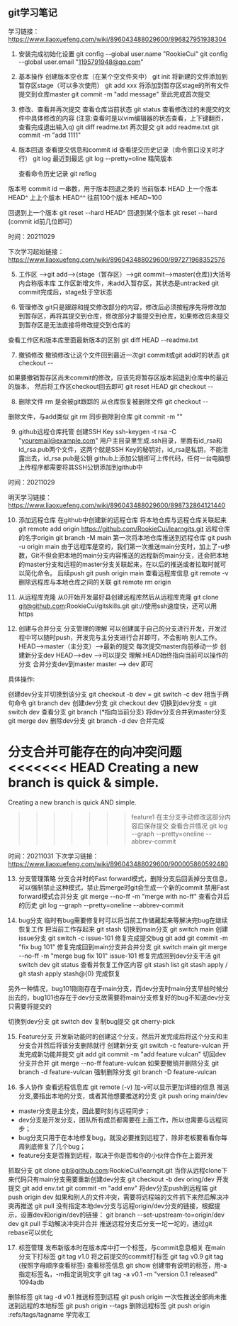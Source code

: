## git学习笔记

学习链接：https://www.liaoxuefeng.com/wiki/896043488029600/896827951938304
1. 安装完成初始化设置 
git config --giobal user.name "RookieCui"
git config --global user.email "1195791948@qq.com"

2. 基本操作
创建版本空仓库（在某个空文件夹中）
git init 
将新建的文件添加到暂存区stage（可以多次使用）
git add xxx
将添加到暂存区stage的所有文件提交到仓库master
git commit -m "add message"
至此完成首次提交

3. 修改、查看并再次提交
查看仓库当前状态
git status
查看修改过的未提交的文件中具体修改的内容
(注意:查看时是以vim编辑器的状态查看，上下键翻页，查看完成退出输入q)
git diff readme.txt
再次提交
git add readme.txt
git commit -m "add 1111"

4. 版本回退
查看提交信息和commit id
    查看提交历史记录（命令窗口没关时才行）
    git log 最近到最远
    git log --pretty=oline 精简版本

    查看命令历史记录
    git reflog

版本号 commit id 一串数，用于版本回退之类的
当前版本 HEAD
上一个版本 HEAD^
上上个版本 HEAD^^
往前100个版本 HEAD~100

回退到上一个版本
git reset --hard HEAD^
回退到某个版本
git reset --hard (commit id前几位即可)

时间：20211029

下次学习起始链接：https://www.liaoxuefeng.com/wiki/896043488029600/897271968352576

5. 工作区 -->git add-->{stage（暂存区）-->git commit-->master(仓库)}大括号内合称版本库
工作区新增文件，未add入暂存区，其状态是untracked
git commit完成后，stage处于空状态

6. 管理修改
git只是跟踪和提交修改部分的内容，修改后必须按程序先将修改加到暂存区，再将其提交到仓库，修改部分才能提交到仓库，如果修改后未提交到暂存区是无法直接将修改提交到仓库的

查看工作区和版本库里面最新版本的区别
git diff HEAD --readme.txt

7. 撤销修改
撤销修改让这个文件回到最近一次git commit或git add时的状态
git checkout -- <file>

如果要撤销暂存区尚未commit的修改，应该先将暂存区版本回退到仓库中的最近的版本，
然后将工作区checkout回去即可
git reset HEAD <file>
git checkout -- <file>

8. 删除文件
rm <file>是会被git跟踪的
从仓库恢复被删除文件
git checkout -- <file>

删除文件，与add类似
git rm <flie>
同步删除到仓库
git commit -m ""

9. github远程仓库托管
创建SSH Key
ssh-keygen -t rsa -C "youremail@example.com"
用户主目录里生成.ssh目录，里面有id_rsa和id_rsa.pub两个文件，这两个就是SSH Key的秘钥对，id_rsa是私钥，不能泄露出去，id_rsa.pub是公钥
github上添加公钥即可上传代码，任何一台电脑想上传程序都需要将其SSH公钥添加到github中

时间：20211029

明天学习链接：https://www.liaoxuefeng.com/wiki/896043488029600/898732864121440

10. 添加远程仓库
在github中创建新的远程仓库
将本地仓库与远程仓库关联起来
    git remote add origin https://github.com/RookieCui/learngits.git
远程仓库的名字origin
    git branch -M main
第一次将本地仓库推送到远程仓库
    git push -u origin main
    由于远程库是空的，我们第一次推送main分支时，加上了-u参数，Git不但会把本地的main分支内容推送的远程新的main分支，还会把本地的master分支和远程的master分支关联起来，在以后的推送或者拉取时就可以简化命令。
后续push
    git push origin main
查看远程库信息
    git remote -v
删除远程库与本地仓库之间的关联
    git remote rm origin

11. 从远程库克隆
从0开始开发最好县创建远程库然后从远程库克隆
git clone git@github.com:RookieCui/gitskills.git
git://使用ssh速度快，还可以用https

12. 创建与合并分支
分支管理的理解
可以创建属于自己的分支进行开发，开发过程中可以随时push，开发完与主分支进行合并即可，不会影响
别人工作。
HEAD-->master（主分支）-->最新的提交
每次提交master向前移动一步
创建新分支dev HEAD-->dev -->可以提交
理解:HEAD始终指向当前可以操作的分支
合并分支dev到master master --> dev 即可

具体操作:

创建dev分支并切换到该分支
git checkout -b dev = git switch -c dev
相当于两句命令
git branch dev 创建dev分支
git checkout dev 切换到dev分支 = git switch dev
查看分支
git branch (*指向当前分支)
将dev分支合并到master分支
git merge dev
删除dev分支
git branch -d dev
合并完成

分支合并可能存在的向冲突问题
<<<<<<< HEAD
Creating a new branch is quick & simple.
=======
Creating a new branch is quick AND simple.
>>>>>>> feature1
在主分支手动修改这部分内容后保存提交
查看合并情况
git log --graph --pretty=oneline --abbrev-commit

时间：20211031
下次学习链接：https://www.liaoxuefeng.com/wiki/896043488029600/900005860592480

13. 分支管理策略
分支合并时的Fast forward模式，删除分支后回丢掉分支信息，可以强制禁止这种模式，禁止后merge时git会生成一个新的commit
禁用Fast forward模式合并分支
git merge --no-ff -m "merge with no-ff"
查看合并后的历史
git log --graph --pretty=oneline --abbrev-commit

14. bug分支
临时有bug需要修复时可以将当前工作储藏起来等解决完bug在继续恢复工作
把当前工作存起来
git stash
切换到main分支
git switch main
创建issue分支
git switch -c issue-101
修复完成提交bug
git add <file>
git commit -m "fix bug 101"
修复完成回到main分支并合并分支
git switch main
git merge --no-ff -m "merge bug fix 101" issue-101
修复完成回到dev分支干活
git switch dev
git status
查看并恢复工作区内容
git stash list
git stash apply / git stash apply stash@{0}
完成恢复

另外一种情况，bug101刚刚存在于main分支，而dev分支时main分支早些时候分出去的，bug101也存在于dev分支故需要将main分支修复好的bug不知道dev分支
只需要将提交的

切换到dev分支
git switch dev
复制bug提交
git  cherry-pick <commit>

15. Feature分支
开发新功能时的创建这个分支，然后开发完成后将这个分支和主分支合并然后将该分支删除就行
创建新分支
git switch -c feature-vulcan
开发完成新功能并提交
git add <file>
git commit -m "add feature vulcan"
切回dev分支并合并
git merge --no-ff feature-vulcan
如果要撤销并删除分支
git branch -d feature-vulcan
强制删除分支
git branch -D feature-vulcan

16. 多人协作
查看远程信息库
git remote (-v) 加-v可以显示更加详细的信息
推送分支,要指出本地的分支，或者其他想要推送的分支
git push oring main/dev

* master分支是主分支，因此要时刻与远程同步；
* dev分支是开发分支，团队所有成员都需要在上面工作，所以也需要与远程同步；
* bug分支只用于在本地修复bug，就没必要推到远程了，除非老板要看看你每周到底修复了几个bug；
* feature分支是否推到远程，取决于你是否和你的小伙伴合作在上面开发

抓取分支
git clone git@github.com:RookieCui/learngit.git
当你从远程clone下来代码只有main分支需要重新创建dev分支
git checkout -b dev oring/dev
开发提交
git add env.txt
git commit -m "add env"
将dev分支push到远程端
git push origin dev
如果和别人的文件冲突，需要将远程端的文件抓下来然后解决冲突再推送
git pull
没有指定本地dev分支与远程origin/dev分支的链接，根据提示，设置dev和origin/dev的链接：
git branch --set-upstream-to=origin/dev dev
git pull
手动解决冲突并合并
推送远程分支后分支一坨一坨的，通过git rebase可以优化

17. 标签管理
发布新版本时在版本库中打一个标签，与commit息息相关
在main分支下打标签
git tag v1.0
将之前提交的commit打标签
git tag v0.9 <commit id>
git tag (按照字母顺序查看标签)
查看标签信息
git show <tagname>
创建带有说明的标签，用-a指定标签名，-m指定说明文字
git tag -a v0.1 -m "version 0.1 released" 1094adb

删除标签
git tag -d v0.1
推送标签到远程
git push origin <tagname>
一次性推送全部尚未推送到远程的本地标签
git push origin --tags
删除远程标签
git push origin :refs/tags/tagname
学完收工